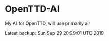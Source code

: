 # OpenTTD-AI
My AI for OpenTTD, will use primarily air

Latest backup: Sun Sep 29 20:29:01 UTC 2019
